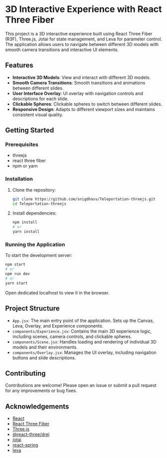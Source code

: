 # 3D Interactive Experience with React Three Fiber

This project is a 3D interactive experience built using React Three Fiber (R3F), Three.js, Jotai for state management, and Leva for parameter control. The application allows users to navigate between different 3D models with smooth camera transitions and interactive UI elements.

## Features

- **Interactive 3D Models**: View and interact with different 3D models.
- **Smooth Camera Transitions**: Smooth transitions and animations between different slides.
- **User Interface Overlay**: UI overlay with navigation controls and descriptions for each slide.
- **Clickable Spheres**: Clickable spheres to switch between different slides.
- **Responsive Design**: Adapts to different viewport sizes and maintains consistent visual quality.

## Getting Started

### Prerequisites

- threejs
- react three fiber
- npm or yarn

### Installation

1. Clone the repository:

   ```bash
   git clone https://github.com/snigdhasv/Teleportation-threejs.git
   cd Teleportation-threejs
   ```

2. Install dependencies:

   ```bash
   npm install
   # or
   yarn install
   ```

### Running the Application

To start the development server:

```bash
npm start
# or
npm run dev
# or
yarn start
```

Open dedicated localhost to view it in the browser.

## Project Structure

- `App.jsx`: The main entry point of the application. Sets up the Canvas, Leva, Overlay, and Experience components.
- `components/Experience.jsx`: Contains the main 3D experience logic, including scenes, camera controls, and clickable spheres.
- `components/Scene.jsx`: Handles loading and rendering of individual 3D models and their environments.
- `components/Overlay.jsx`: Manages the UI overlay, including navigation buttons and slide descriptions.

## Contributing

Contributions are welcome! Please open an issue or submit a pull request for any improvements or bug fixes.

## Acknowledgements

- [React](https://reactjs.org/)
- [React Three Fiber](https://github.com/pmndrs/react-three-fiber)
- [Three.js](https://threejs.org/)
- [@react-three/drei](https://github.com/pmndrs/drei)
- [jotai](https://github.com/pmndrs/jotai)
- [react-spring](https://github.com/pmndrs/react-spring)
- [leva](https://github.com/pmndrs/leva)
